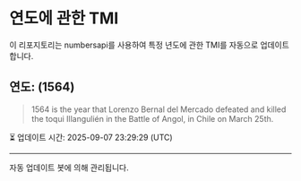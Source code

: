 
# 연도에 관한 TMI

이 리포지토리는 numbersapi를 사용하여 특정 년도에 관한 TMI를 자동으로 업데이트합니다.

## 연도: (1564)
> 1564 is the year that Lorenzo Bernal del Mercado defeated and killed the toqui Illangulién in the Battle of Angol, in Chile on March 25th.

⏳ 업데이트 시간: 2025-09-07 23:29:29 (UTC)

---
자동 업데이트 봇에 의해 관리됩니다.
